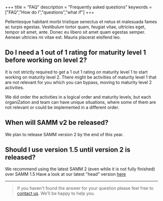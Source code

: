 +++
title = "FAQ"
description = "Frequently asked questions"
keywords = ["FAQ","How do I","questions","what if"]
+++

Pellentesque habitant morbi tristique senectus et netus et malesuada fames ac turpis egestas. Vestibulum tortor quam, feugiat vitae, ultricies eget, tempor sit amet, ante. Donec eu libero sit amet quam egestas semper. Aenean ultricies mi vitae est. Mauris placerat eleifend leo.

## Do I need a 1 out of 1 rating for maturity level 1 before working on level 2?

It is not strictly required to get a 1 out 1 rating on maturity level 1 to start working on maturity level 2.
There might be activities of maturity level 1 that are not relevant for you which you can bypass, moving to maturity level 2 activities.

We did order the activities in a logical order and maturity levels, but each organiZation and team can have unique situations, where some of them are not relevant or could be implemented in a different order.


## When will SAMM v2 be released? 

We plan to release SAMM version 2 by the end of this year.

## Should I use version 1.5 until version 2 is released?

We recommend using the latest SAMM 2 (even while it is not fully finished) over SAMM 1.5
Have a look at our latest "head" version [here](http://owaspsamm.org/head/introduction/)


---

> If you haven't found the answer for your question please feel free to [contact us](/contact). We'll be happy to help you.
